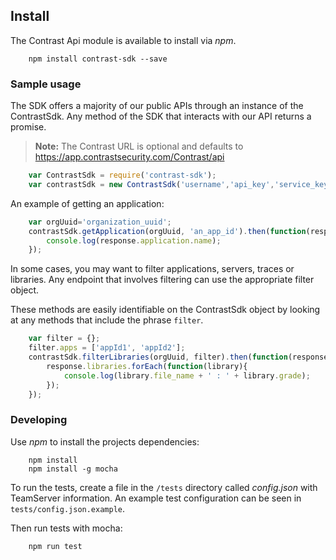 ## Install
The Contrast Api module is available to install via *npm*.
```commandline
    npm install contrast-sdk --save
```

### Sample usage
The SDK offers a majority of our public APIs through an instance of the ContrastSdk.
Any method of the SDK that interacts with our API returns a promise.

> **Note:** The Contrast URL is optional and defaults to https://app.contrastsecurity.com/Contrast/api

```javascript
    var ContrastSdk = require('contrast-sdk');    
    var contrastSdk = new ContrastSdk('username','api_key','service_key','teamserver_url');
```

An example of getting an application:
```javascript
    var orgUuid='organization_uuid';
    contrastSdk.getApplication(orgUuid, 'an_app_id').then(function(response){
        console.log(response.application.name);
    });
```

In some cases, you may want to filter applications, servers, traces or libraries. Any endpoint that involves filtering can use the appropriate filter object.

These methods are easily identifiable on the ContrastSdk object by looking at any methods that include the phrase `filter`.

```javascript
    var filter = {};
    filter.apps = ['appId1', 'appId2'];
    contrastSdk.filterLibraries(orgUuid, filter).then(function(response){
        response.libraries.forEach(function(library){
            console.log(library.file_name + ' : ' + library.grade);
        });
    });
```

### Developing
Use *npm* to install the projects dependencies:

```commandline
    npm install
    npm install -g mocha
```

To run the tests, create a file in the `/tests` directory called *config.json* with TeamServer information. An example test configuration can be seen in `tests/config.json.example`.

Then run tests with mocha:

```commandline
    npm run test
```
